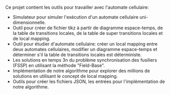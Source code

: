 Ce projet contient les outils pour travailler avec l'automate cellulaire:
 - Simulateur pour simuler l'exécution d'un automate cellulaire uni-dimensionnelle.
 - Outil pour créer de fichier tikz à partir de diagramme espace-temps, de la table de transitions locales, de la table de super transitions locales et de local mapping.
 - Outil pour étudier d'automate cellulaire: créer un local mapping entre deux automates cellulaires, modifier un diagramme espace-temps et déterminer s'il la table de transitions locales est déterministe.
 - Les solutions en temps 3n du problème synchronisation des fusiliers (FSSP) en utilisant la méthode "Field-Base".
 - Implémentation de notre algorithme pour explorer des millions de solutions en utilisant le concept de local mapping.
 - Outils pour créer les fichiers JSON, les entrées pour l'implémentation de notre algorithme.
